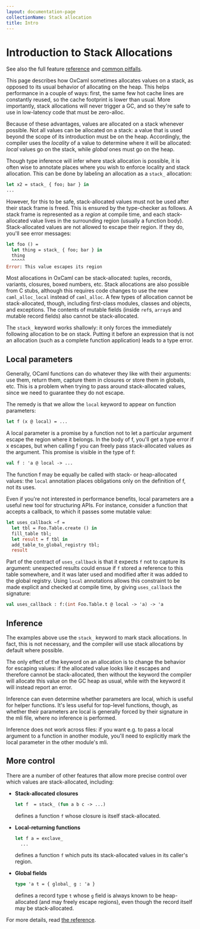 ```yaml
---
layout: documentation-page
collectionName: Stack allocation
title: Intro
---
```


# Introduction to Stack Allocations

See also the full feature [reference](../reference) and
[common pitfalls](../pitfalls).

This page describes how OxCaml sometimes allocates values on a stack,
as opposed to its usual behavior of allocating on the heap.
This helps performance in a couple of ways: first, the same few hot
cache lines are constantly reused, so the cache footprint is lower than
usual. More importantly, stack allocations will never trigger a GC,
and so they're safe to use in low-latency code that must be
zero-alloc.

Because of these advantages, values are allocated on a stack whenever
possible. Not all values can be allocated on a stack: a value that is
used beyond the scope of its introduction must be on the heap. Accordingly,
the compiler uses the _locality_ of a value to determine where it will be
allocated: _local_ values go on the stack, while _global_ ones must go on the
heap.

Though type inference will infer where stack allocation is possible, it is
often wise to annotate places where you wish to enforce locality and stack
allocation. This can be done by labeling an allocation as a `stack_` allocation:

```ocaml
let x2 = stack_ { foo; bar } in
...
```

However, for this to be safe, stack-allocated values must not be used after
their stack frame is freed. This is ensured by the type-checker as follows.
A stack frame is represented as a _region_ at compile time, and each
stack-allocated value lives in the surrounding region (usually a function body).
Stack-allocated values are not allowed to escape their region. If they do,
you'll see error messages:

```ocaml
let foo () =
  let thing = stack_ { foo; bar } in
  thing
  ^^^^^
Error: This value escapes its region
```

Most allocations in OxCaml can be stack-allocated: tuples, records, variants,
closures, boxed numbers, etc. Stack allocations are also possible from C stubs,
although this requires code changes to use the new `caml_alloc_local` instead of
`caml_alloc`. A few types of allocation cannot be stack-allocated, though,
including first-class modules, classes and objects, and exceptions. The contents
of mutable fields (inside `ref`s, `array`s and mutable record fields) also
cannot be stack-allocated.

The `stack_` keyword works shallowly: it only forces the immediately following allocation
 to be on stack. Putting it before an expression that is not an allocation (such as a
 complete function application) leads to a type error.

## Local parameters

Generally, OCaml functions can do whatever they like with their
arguments: use them, return them, capture them in closures or store
them in globals, etc. This is a problem when trying to pass around
stack-allocated values, since we need to guarantee they do not
escape.

The remedy is that we allow the `local` keyword to appear on
function parameters:

```ocaml
let f (x @ local) = ...
```

A local parameter is a promise by a function not to let a particular
argument escape the region where it belongs. In the body of f, you'll get a type error
if x escapes, but when calling f you can freely pass stack-allocated values as
the argument. This promise is visible in the type of f:

```ocaml
val f : 'a @ local -> ...
```

The function f may be equally be called with stack- or
heap-allocated values: the `local` annotation places obligations only on the
definition of f, not its uses.

<!-- CR zqian: factor the generic mode stuff into a dedicated document. -->

Even if you're not interested in performance benefits, local
parameters are a useful new tool for structuring APIs. For instance,
consider a function that accepts a callback, to which it passes some
mutable value:

```ocaml
let uses_callback ~f =
  let tbl = Foo.Table.create () in
  fill_table tbl;
  let result = f tbl in
  add_table_to_global_registry tbl;
  result
```

Part of the contract of `uses_callback` is that it expects `f` not to
capture its argument: unexpected results could ensue if `f` stored a
reference to this table somewhere, and it was later used and modified
after it was added to the global registry. Using `local`
annotations allows this constraint to be made explicit and checked at
compile time, by giving `uses_callback` the signature:

```ocaml
val uses_callback : f:(int Foo.Table.t @ local -> 'a) -> 'a
```

## Inference

The examples above use the `stack_` keyword to mark stack
allocations. In fact, this is not necessary, and the compiler will use
stack allocations by default where possible.

The only effect of the keyword on an allocation is to change the
behavior for escaping values: if the allocated value looks like it escapes
and therefore cannot be stack-allocated, then without the keyword
the compiler will allocate this value on the GC heap as usual, while
with the keyword it will instead report an error.

Inference can even determine whether parameters are local, which is
useful for helper functions. It's less useful for top-level functions,
though, as whether their parameters are local is generally forced by
their signature in the mli file, where no inference is performed.

Inference does not work across files: if you want e.g. to pass a local
argument to a function in another module, you'll need to explicitly
mark the local parameter in the other module's mli.

## More control

There are a number of other features that allow more precise control
over which values are stack-allocated, including:

  - **Stack-allocated closures**

    ```ocaml
    let f  = stack_ (fun a b c -> ...)
    ```

    defines a function `f` whose closure is itself stack-allocated.

  - **Local-returning functions**

    ```ocaml
    let f a = exclave_
      ...
    ```

    defines a function `f` which puts its stack-allocated values in its
    caller's region.

  - **Global fields**

    ```ocaml
    type 'a t = { global_ g : 'a }
    ```

    defines a record type `t` whose `g` field is always known to be
    heap-allocated (and may freely escape regions), even though the record
    itself may be stack-allocated.

For more details, read [the reference](../reference).
